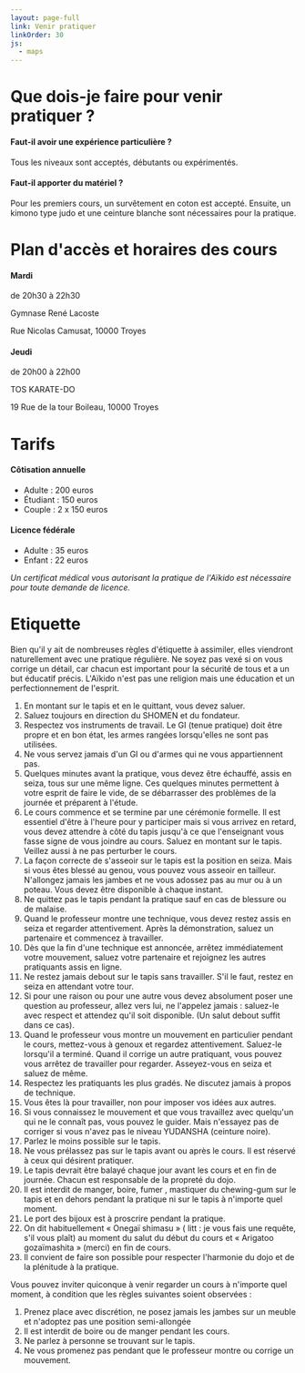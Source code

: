 ```yaml
---
layout: page-full
link: Venir pratiquer
linkOrder: 30
js:
  - maps
---
```


# Que dois-je faire pour venir pratiquer ?

#### Faut-il avoir une expérience particulière ?

Tous les niveaux sont acceptés, débutants ou expérimentés.

#### Faut-il apporter du matériel ?

Pour les premiers cours, un survêtement en coton est accepté. 
Ensuite, un kimono type judo et une ceinture blanche sont nécessaires pour la pratique.

# Plan d'accès et horaires des cours

<div class="container__row">
  <div class="subcontainer__half">
    <h4>Mardi</h4>
    <div class="section">
      <p>de 20h30 à 22h30</p>
      <p>Gymnase René Lacoste</p>
      <p>Rue Nicolas Camusat, 10000 Troyes</p>
    </div>
    <div id="map_gymnase" class="map"></div>
  </div>

  <div class="subcontainer__half">
    <h4>Jeudi</h4>
    <div class="section">
      <p>de 20h00 à 22h00</p>
      <p>TOS KARATE-DO</p>
      <p>19 Rue de la tour Boileau, 10000 Troyes</p>
    </div>
    <div id="map_dojo" class="map"></div>
  </div>
</div>

<script>
  function initMaps() {
    new google.maps.Map(document.getElementById('map_gymnase'), {
      center: {lat: 48.299158, lng: 4.083403},
      zoom: 18
    });
    new google.maps.Map(document.getElementById('map_dojo'), {
      center: {lat: 48.290960, lng: 4.068032},
      zoom: 18
    });
  }
</script>

# Tarifs

<div class="container__row">
  <div class="subcontainer__half">
    <h4>Côtisation annuelle</h4>
    <ul>
      <li>Adulte : 200 euros</li>
      <li>Étudiant : 150 euros</li>
      <li>Couple : 2 x 150 euros</li>
    </ul>
  </div>

  <div class="subcontainer__half">
    <h4>Licence fédérale</h4>
    <ul>
      <li>Adulte : 35 euros</li>
      <li>Enfant : 22 euros</li>
    </ul>
  </div>
</div>

<div class="container__row">
  <em>Un certificat médical vous autorisant la pratique de l'Aïkido est nécessaire pour toute demande de licence.</em>
</div>

# Etiquette

Bien qu'il y ait de nombreuses règles d'étiquette à assimiler, elles viendront naturellement avec une pratique régulière. Ne soyez pas vexé si on vous corrige un détail, car chacun est important pour la sécurité de tous et a un but  éducatif précis. L'Aïkido n'est pas une religion mais une éducation et un perfectionnement de l'esprit.

1. En montant sur le tapis et en le quittant, vous devez saluer.
1. Saluez toujours en direction du SHOMEN et du fondateur.
1. Respectez vos instruments de travail. Le GI (tenue pratique) doit être propre et en bon état, les armes rangées lorsqu'elles ne sont pas utilisées.
1. Ne vous servez jamais d'un GI ou d'armes qui ne vous appartiennent pas.
1. Quelques minutes avant la pratique, vous devez être échauffé, assis en seiza, tous sur une même ligne. Ces quelques minutes permettent à votre esprit de faire le vide, de se débarrasser des problèmes de la journée et préparent à l'étude.
1. Le cours commence et se termine par une cérémonie formelle. Il est essentiel d'être à l'heure pour y participer mais si vous arrivez en retard, vous devez attendre à côté du tapis jusqu'à ce que l'enseignant vous fasse signe de vous joindre au cours. Saluez en montant sur le tapis. Veillez aussi à ne pas perturber le cours.
1. La façon correcte de s'asseoir sur le tapis est la position en seiza. Mais si vous êtes blessé au genou, vous pouvez vous asseoir en tailleur. N'allongez jamais les jambes et ne vous adossez pas au mur ou à un poteau. Vous devez être disponible à chaque instant.
1. Ne quittez pas le tapis pendant la pratique sauf en cas de blessure ou de malaise.
1. Quand le professeur montre une technique, vous devez restez assis en seiza et regarder attentivement. Après la démonstration, saluez un partenaire et commencez à travailler.
1. Dès que la fin d'une technique est annoncée, arrêtez immédiatement votre mouvement, saluez votre partenaire et rejoignez les autres pratiquants assis en ligne.
1. Ne restez jamais debout sur le tapis sans travailler. S'il le faut, restez en seiza en attendant votre tour.
1. Si pour une raison ou pour une autre vous devez absolument poser une question au professeur, allez vers lui, ne l'appelez jamais : saluez-le avec respect et attendez qu'il soit disponible. (Un salut debout suffit dans ce cas).
1. Quand le professeur vous montre un mouvement en particulier pendant le cours, mettez-vous à genoux et regardez attentivement. Saluez-le lorsqu'il a terminé. Quand il corrige un autre pratiquant, vous pouvez vous arrêtez de travailler pour regarder. Asseyez-vous en seiza et saluez de même.
1. Respectez les pratiquants les plus gradés. Ne discutez jamais à propos de technique.
1. Vous êtes là pour travailler, non pour imposer vos idées aux autres.
1. Si vous connaissez le mouvement et que vous travaillez avec quelqu'un qui ne le connaît pas, vous pouvez le guider. Mais n'essayez pas de corriger si vous n'avez pas le niveau YUDANSHA (ceinture noire).
1. Parlez le moins possible sur le tapis.
1. Ne vous prélassez pas sur le tapis avant ou après le cours. Il est réservé à ceux qui désirent pratiquer.
1. Le tapis devrait être balayé chaque jour avant les cours et en fin de journée. Chacun est responsable de la propreté du dojo.
1. Il est interdit de manger, boire, fumer , mastiquer du chewing-gum sur le tapis et en dehors pendant la pratique ni sur le tapis à n'importe quel moment.
1. Le port des bijoux est à proscrire pendant la pratique.
1. On dit habituellement « Onegaï shimasu » ( litt : je vous fais une requête, s'il vous plaît) au moment du salut du début du cours et « Arigatoo gozaïmashita » (merci) en fin de cours.
1. Il convient de faire son possible pour respecter l'harmonie du dojo et de la plénitude à la pratique.

Vous pouvez inviter quiconque à venir regarder un cours à n'importe quel moment, à condition que les règles suivantes soient observées :

1. Prenez place avec discrétion, ne posez jamais les jambes sur un meuble et n'adoptez pas une position semi-allongée
1. Il est interdit de boire ou de manger pendant les cours.
1. Ne parlez à personne se trouvant sur le tapis.
1. Ne vous promenez pas pendant que le professeur montre ou corrige un mouvement.
